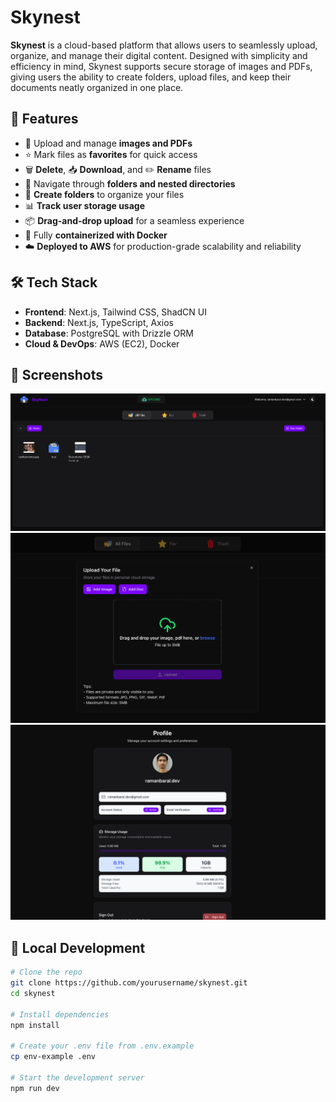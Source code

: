 # Skynest

**Skynest** is a cloud-based platform that allows users to seamlessly upload, organize, and manage their digital content. Designed with simplicity and efficiency in mind, Skynest supports secure storage of images and PDFs, giving users the ability to create folders, upload files, and keep their documents neatly organized in one place.

## 🚀 Features

- 📁 Upload and manage **images and PDFs**
- ⭐ Mark files as **favorites** for quick access
- 🗑️ **Delete**, 📥 **Download**, and ✏️ **Rename** files
- 🧭 Navigate through **folders and nested directories**
- 📂 **Create folders** to organize your files
- 📊 **Track user storage usage**
- 📦 **Drag-and-drop upload** for a seamless experience
- 🐳 Fully **containerized with Docker**
- ☁️ **Deployed to AWS** for production-grade scalability and reliability

## 🛠️ Tech Stack

- **Frontend**: Next.js, Tailwind CSS, ShadCN UI
- **Backend**: Next.js, TypeScript, Axios
- **Database**: PostgreSQL with Drizzle ORM
- **Cloud & DevOps**: AWS (EC2), Docker

## 📸 Screenshots

![Dashboard](./screenshots/dashboardsc.png)
![Upload](./screenshots/uplaodsc.png)
![Profile](./screenshots/profilesc.png)

## 🧪 Local Development

```bash
# Clone the repo
git clone https://github.com/yourusername/skynest.git
cd skynest

# Install dependencies
npm install

# Create your .env file from .env.example
cp env-example .env

# Start the development server
npm run dev
```
